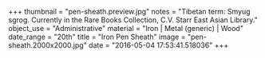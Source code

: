 +++
thumbnail = "pen-sheath.preview.jpg"
notes = "Tibetan term: Smyug sgrog. Currently in the Rare Books Collection, C.V. Starr East Asian Library."
object_use = "Administrative"
material = "Iron | Metal (generic) | Wood"
date_range = "20th"
title = "Iron Pen Sheath"
image = "pen-sheath.2000x2000.jpg"
date = "2016-05-04 17:53:41.518036"
+++
